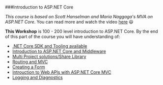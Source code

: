###Introduction to ASP.NET Core

*This course is based on Scott Hanselman and Maria Naggaga's MVA on ASP.NET Core*. You can read more and watch the video [here](https://github.com/LadyNaggaga/ASP.NETCoreMVA) :smiley:

**This Workshop** is 100 - 200 level  introduction to ASP.NET Core. By the end of this part of the course you will have understanding of:
 - [.NET Core SDK and Tooling available](https://github.com/AndreiSpatariu/ASP.NETCoreMVA/tree/master/0.Getting%20Started/README.md)
 - [Introduction to ASP.NET Core and  Middleware](https://github.com/AndreiSpatariu/ASP.NETCoreMVA/tree/master/1.Introduction%20into%20ASP.NET%20Core/README.md)
 - [Multi Project solutions/Share Library](https://github.com/AndreiSpatariu/ASP.NETCoreMVA/tree/master/2.Multi%20Project%20solutions/README.md)
 - [Routing and MVC](https://github.com/AndreiSpatariu/ASP.NETCoreMVA/tree/master/3.Routing%20%26%20MVC/README.md)
 - [Creating a Form](https://github.com/AndreiSpatariu/ASP.NETCoreMVA/tree/master/4.Form/README.md)
 - [Introuction to Web APIs with ASP.NET Core MVC](https://github.com/AndreiSpatariu/ASP.NETCoreMVA/tree/master/5.Web%20API/README.md)
 - [Logging and Diagnostics](https://github.com/AndreiSpatariu/ASP.NETCoreMVA/tree/master/6.Logging%20and%20Diagnostics/README.md)
